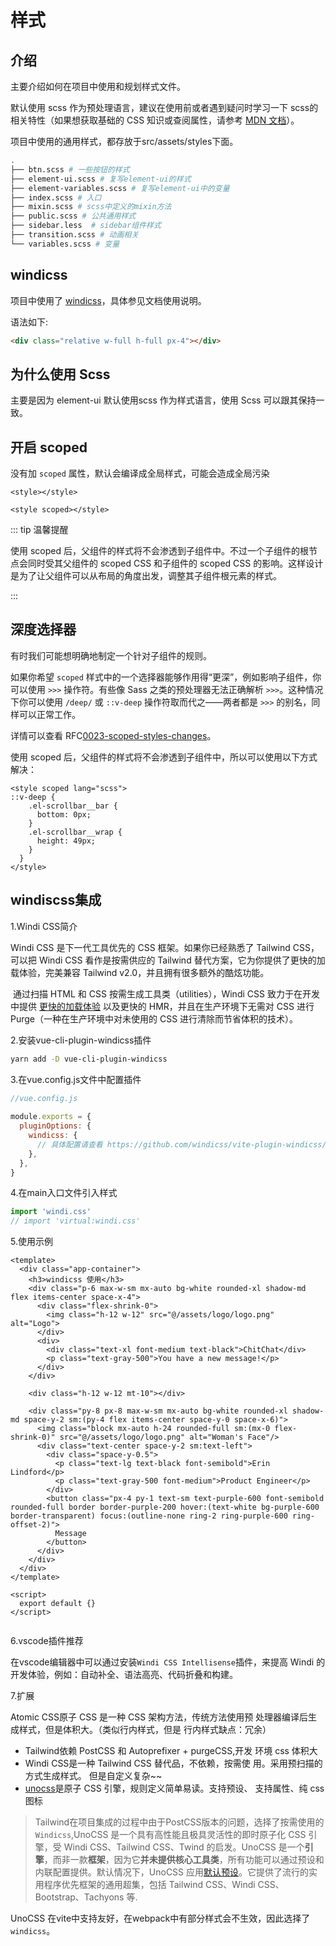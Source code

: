 # 样式

## 介绍

主要介绍如何在项目中使用和规划样式文件。

默认使用 scss 作为预处理语言，建议在使用前或者遇到疑问时学习一下 scss的相关特性（如果想获取基础的 CSS 知识或查阅属性，请参考 [MDN 文档](https://developer.mozilla.org/zh-CN/docs/Web/CSS/Reference)）。

项目中使用的通用样式，都存放于src/assets/styles下面。

```bash
.
├── btn.scss # 一些按钮的样式
├── element-ui.scss # 复写element-ui的样式
├── element-variables.scss # 复写element-ui中的变量
├── index.scss # 入口
├── mixin.scss # scss中定义的mixin方法
├── public.scss # 公共通用样式
├── sidebar.less  # sidebar组件样式
├── transition.scss # 动画相关
└── variables.scss # 变量

```

## windicss

项目中使用了 [windicss](https://windicss.org/)，具体参见文档使用说明。

语法如下:

```html
<div class="relative w-full h-full px-4"></div>
```



## 为什么使用 Scss

主要是因为 element-ui 默认使用scss 作为样式语言，使用  Scss 可以跟其保持一致。

## 开启 scoped

没有加 `scoped` 属性，默认会编译成全局样式，可能会造成全局污染

```vue
<style></style>

<style scoped></style>
```

::: tip 温馨提醒

使用 scoped 后，父组件的样式将不会渗透到子组件中。不过一个子组件的根节点会同时受其父组件的 scoped CSS 和子组件的 scoped CSS 的影响。这样设计是为了让父组件可以从布局的角度出发，调整其子组件根元素的样式。

:::

## 深度选择器

有时我们可能想明确地制定一个针对子组件的规则。

如果你希望 `scoped` 样式中的一个选择器能够作用得“更深”，例如影响子组件，你可以使用 `>>>` 操作符。有些像 Sass 之类的预处理器无法正确解析 `>>>`。这种情况下你可以使用 `/deep/` 或 `::v-deep` 操作符取而代之——两者都是 `>>>` 的别名，同样可以正常工作。

详情可以查看 RFC[0023-scoped-styles-changes](https://github.com/vuejs/rfcs/blob/master/active-rfcs/0023-scoped-styles-changes.md)。

使用 scoped 后，父组件的样式将不会渗透到子组件中，所以可以使用以下方式解决：

```vue
<style scoped lang="scss">
::v-deep {
    .el-scrollbar__bar {
      bottom: 0px;
    }
    .el-scrollbar__wrap {
      height: 49px;
    }
  }
</style>
```

## windiscss集成

1.Windi CSS简介

   Windi CSS 是下一代工具优先的 CSS 框架。如果你已经熟悉了 Tailwind CSS，可以把 Windi CSS 看作是按需供应的 Tailwind 替代方案，它为你提供了更快的加载体验，完美兼容 Tailwind v2.0，并且拥有很多额外的酷炫功能。

​	通过扫描 HTML 和 CSS 按需生成工具类（utilities），Windi CSS 致力于在开发中提供 [更快的加载体验](https://twitter.com/antfu7/status/1361398324587163648) 以及更快的 HMR，并且在生产环境下无需对 CSS 进行 Purge（一种在生产环境中对未使用的 CSS 进行清除而节省体积的技术）。

2.安装vue-cli-plugin-windicss插件

```bash
yarn add -D vue-cli-plugin-windicss
```

3.在vue.config.js文件中配置插件

```js
//vue.config.js
 
module.exports = {
  pluginOptions: {
    windicss: {
      // 具体配置请查看 https://github.com/windicss/vite-plugin-windicss/blob/main/packages/plugin-utils/src/options.ts
    },
  },
}
```

4.在main入口文件引入样式

```js
import 'windi.css'
// import 'virtual:windi.css'
```

5.使用示例

```vue
<template>
  <div class="app-container">
    <h3>windicss 使用</h3>
    <div class="p-6 max-w-sm mx-auto bg-white rounded-xl shadow-md flex items-center space-x-4">
      <div class="flex-shrink-0">
        <img class="h-12 w-12" src="@/assets/logo/logo.png" alt="Logo">
      </div>
      <div>
        <div class="text-xl font-medium text-black">ChitChat</div>
        <p class="text-gray-500">You have a new message!</p>
      </div>
    </div>

    <div class="h-12 w-12 mt-10"></div>

    <div class="py-8 px-8 max-w-sm mx-auto bg-white rounded-xl shadow-md space-y-2 sm:(py-4 flex items-center space-y-0 space-x-6)">
      <img class="block mx-auto h-24 rounded-full sm:(mx-0 flex-shrink-0)" src="@/assets/logo/logo.png" alt="Woman's Face"/>
      <div class="text-center space-y-2 sm:text-left">
        <div class="space-y-0.5">
          <p class="text-lg text-black font-semibold">Erin Lindford</p>
          <p class="text-gray-500 font-medium">Product Engineer</p>
        </div>
        <button class="px-4 py-1 text-sm text-purple-600 font-semibold rounded-full border border-purple-200 hover:(text-white bg-purple-600 border-transparent) focus:(outline-none ring-2 ring-purple-600 ring-offset-2)">
          Message
        </button>
      </div>
    </div>
  </div>
</template>

<script>
  export default {}
</script>


```

6.vscode插件推荐

在vscode编辑器中可以通过安装`Windi CSS Intellisense`插件，来提高 Windi 的开发体验，例如：自动补全、语法高亮、代码折叠和构建。

7.扩展

Atomic CSS原⼦ CSS 是⼀种 CSS 架构⽅法，传统⽅法使⽤预 处理器编译后⽣成样式，但是体积⼤。（类似⾏内样式，但是 ⾏内样式缺点：冗余）

- Tailwind依赖 PostCSS 和 Autoprefixer + purgeCSS,开发 环境 css 体积⼤ 
- Windi CSS是⼀种 Tailwind CSS 替代品，不依赖，按需使 ⽤。采⽤预扫描的⽅式⽣成样式。 但是⾃定义复杂~~
- [unocss](https://github.com/unocss/unocss)是原⼦ CSS 引擎，规则定义简单易读。⽀持预设、 ⽀持属性、纯 css 图标

> Tailwind在项目集成的过程中由于PostCSS版本的问题，选择了按需使用的`Windicss`,UnoCSS 是一个具有高性能且极具灵活性的即时原子化 CSS 引擎，受 Windi CSS、Tailwind CSS、Twind 的启发。UnoCSS 是一个**引擎**，而非一款**框架**，因为它**并未提供核心工具类**，所有功能可以通过预设和内联配置提供。默认情况下，UnoCSS 应用[默认预设](https://github.com/antfu/unocss/tree/main/packages/preset-uno)。它提供了流行的实用程序优先框架的通用超集，包括 Tailwind CSS、Windi CSS、Bootstrap、Tachyons 等.

UnoCSS 在vite中支持友好，在webpack中有部分样式会不生效，因此选择了`windicss`。

